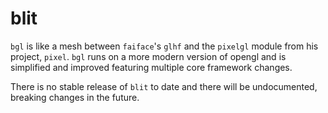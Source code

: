 # blit

`bgl` is like a mesh between `faiface`'s `glhf` and the `pixelgl` module from his project, `pixel`. `bgl` runs on a more modern version of opengl and is simplified and improved featuring multiple core framework changes.

There is no stable release of `blit` to date and there will be undocumented, breaking changes in the future.
